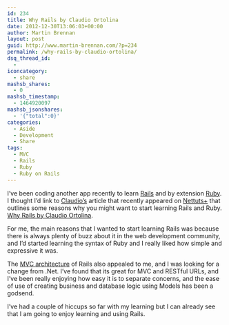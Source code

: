```yaml
---
id: 234
title: Why Rails by Claudio Ortolina
date: 2012-12-30T13:06:03+00:00
author: Martin Brennan
layout: post
guid: http://www.martin-brennan.com/?p=234
permalink: /why-rails-by-claudio-ortolina/
dsq_thread_id:
  - 
iconcategory:
  - share
mashsb_shares:
  - 0
mashsb_timestamp:
  - 1464920097
mashsb_jsonshares:
  - '{"total":0}'
categories:
  - Aside
  - Development
  - Share
tags:
  - MVC
  - Rails
  - Ruby
  - Ruby on Rails
---
```

I&#8217;ve been coding another app recently to learn [Rails](http://rubyonrails.org) and by extension [Ruby](http://www.ruby-lang.org). I thought I&#8217;d link to [Claudio&#8217;s](http://claudio-ortolina.org/) article that recently appeared on [Nettuts+](http://net.tutsplus.com) that outlines some reasons why you might want to start learning Rails and Ruby. [Why Rails by Claudio Ortolina](http://net.tutsplus.com/tutorials/ruby/why-rails/?utm_source=feedburner&utm_medium=feed&utm_campaign=Feed%3A+nettuts+%28Nettuts%2B%29). 

For me, the main reasons that I wanted to start learning Rails was because there is always plenty of buzz about it in the web development community, and I&#8217;d started learning the syntax of Ruby and I really liked how simple and expressive it was.

The [MVC architecture](http://en.m.wikipedia.org/wiki/Model%E2%80%93view%E2%80%93controller) of Rails also appealed to me, and I was looking for a change from .Net. I&#8217;ve found that its great for MVC and RESTful URLs, and I&#8217;ve been really enjoying how easy it is to separate concerns, and the ease of use of creating business and database logic using Models has been a godsend.

I&#8217;ve had a couple of hiccups so far with my learning but I can already see that I am going to enjoy learning and using Rails.